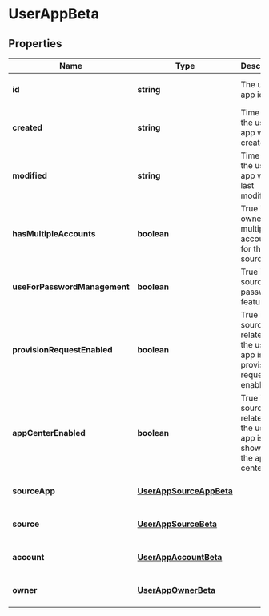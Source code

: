 # UserAppBeta

## Properties

Name | Type | Description | Notes
------------ | ------------- | ------------- | -------------
**id** | **string** | The user app id | [optional] [default to undefined]
**created** | **string** | Time when the user app was created | [optional] [default to undefined]
**modified** | **string** | Time when the user app was last modified | [optional] [default to undefined]
**hasMultipleAccounts** | **boolean** | True if the owner has multiple accounts for the source | [optional] [default to false]
**useForPasswordManagement** | **boolean** | True if the source has password feature | [optional] [default to false]
**provisionRequestEnabled** | **boolean** | True if the source app related to the user app is provision request enabled | [optional] [default to false]
**appCenterEnabled** | **boolean** | True if the source app related to the user app is shown in the app center | [optional] [default to true]
**sourceApp** | [**UserAppSourceAppBeta**](UserAppSourceAppBeta.md) |  | [optional] [default to undefined]
**source** | [**UserAppSourceBeta**](UserAppSourceBeta.md) |  | [optional] [default to undefined]
**account** | [**UserAppAccountBeta**](UserAppAccountBeta.md) |  | [optional] [default to undefined]
**owner** | [**UserAppOwnerBeta**](UserAppOwnerBeta.md) |  | [optional] [default to undefined]

